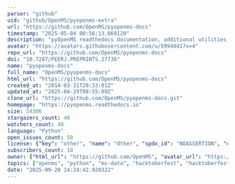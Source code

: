 ```yaml
---
parser: "github"
uid: "github/OpenMS/pyopenms-extra"
url: "https://github.com/OpenMS/pyopenms-docs"
timestamp: "2025-05-04 00:56:13.069120"
description: "pyOpenMS readthedocs documentation, additional utilities, addons, scripts, and examples."
avatar: "https://avatars.githubusercontent.com/u/5994841?v=4"
repo_url: "https://github.com/OpenMS/pyopenms-docs"
doi: "10.7287/PEERJ.PREPRINTS.27736"
name: "pyopenms-docs"
full_name: "OpenMS/pyopenms-docs"
html_url: "https://github.com/OpenMS/pyopenms-docs"
created_at: "2014-03-31T20:33:01Z"
updated_at: "2025-04-29T08:55:09Z"
clone_url: "https://github.com/OpenMS/pyopenms-docs.git"
homepage: "https://pyopenms.readthedocs.io"
size: 54306
stargazers_count: 48
watchers_count: 48
language: "Python"
open_issues_count: 50
license: {"key": "other", "name": "Other", "spdx_id": "NOASSERTION", "url": null, "node_id": "MDc6TGljZW5zZTA="}
subscribers_count: 18
owner: {"html_url": "https://github.com/OpenMS", "avatar_url": "https://avatars.githubusercontent.com/u/5994841?v=4", "login": "OpenMS", "type": "Organization"}
topics: ["openms", "python", "ms-data", "hacktoberfest", "hacktoberfest2022"]
date: "2025-09-20 14:24:42.920322"
---
```

